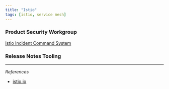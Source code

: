```yaml
---
title: "Istio"
tags: [istio, service mesh]
---
```




### Product Security Workgroup

[Istio Incident Command System](https://docs.google.com/document/d/1K0YadcZfFroF8fsPVZQEhxMmqLLxWql-b_L9pAntM7k/edit#heading=h.qex63c29z2to)

### Release Notes Tooling

***
_References_

* [istio.io](https://istio.io)
